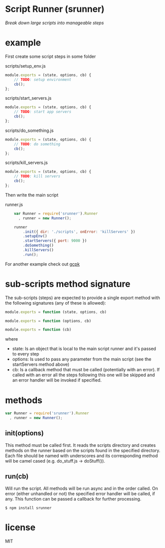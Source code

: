 # Script Runner (srunner)

*Break down large scripts into manageable steps*

# example

First create some script steps in some folder

scripts/setup_env.js

``` js
module.exports = (state, options, cb) {
    // TODO: setup environment
    cb();
};
```

scripts/start_servers.js

``` js
module.exports = (state, options, cb) {
    // TODO: start app servers
    cb();
};
```

scripts/do_something.js

``` js
module.exports = (state, options, cb) {
    // TODO: do something
    cb();
};
```

scripts/kill_servers.js

``` js
module.exports = (state, options, cb) {
    // TODO: kill servers
    cb();
};
```

Then write the main script

runner.js

``` js
    var Runner = require('srunner').Runner
      , runner = new Runner();

    runner
        .init({ dir: './scripts', onError: 'killServers' })
        .setupEnv()
        .startServers({ port: 9000 })
        .doSomething()
        .killServers()
        .run();
```

For another example check out [gcpk](https://github.com/gabesoft/gcpk)

# sub-scripts method signature

The sub-scripts (steps) are expected to provide a single export method with
the following signatures (any of these is allowed):

``` js
module.exports = function (state, options, cb)
```
``` js
module.exports = function (options, cb)
```
``` js
module.exports = function (cb)
```

where
- state:    Is an object that is local to the main script runner and it's passed to every step
- options:  Is used to pass any parameter from the main script (see the startServers method above)
- cb:       Is a callback method that must be called (potentially with an error). If called with an
            error all the steps following this one will be skipped and an error handler will be
            invoked if specified.

# methods

``` js
var Runner = require('srunner').Runner
  , runner = new Runner();
```

## init(options)

This method must be called first. It reads the scripts directory and creates methods on the runner
based on the scripts found in the specified directory. Each file should be named with underscores
and its corresponding method will be camel cased (e.g. do_stuff.js -> doStuff()).

## run(cb)

Will run the script. All methods will be run async and in the order called. On error (either
unhandled or not) the specified error handler will be called, if any. This function can be passed 
a callback for further processing.

```
$ npm install srunner
```

# license

MIT




